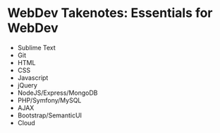 # WebDev Takenotes: Essentials for WebDev
* Sublime Text
* Git
* HTML
* CSS
* Javascript
* jQuery
* NodeJS/Express/MongoDB 
* PHP/Symfony/MySQL
* AJAX
* Bootstrap/SemanticUI
* Cloud
